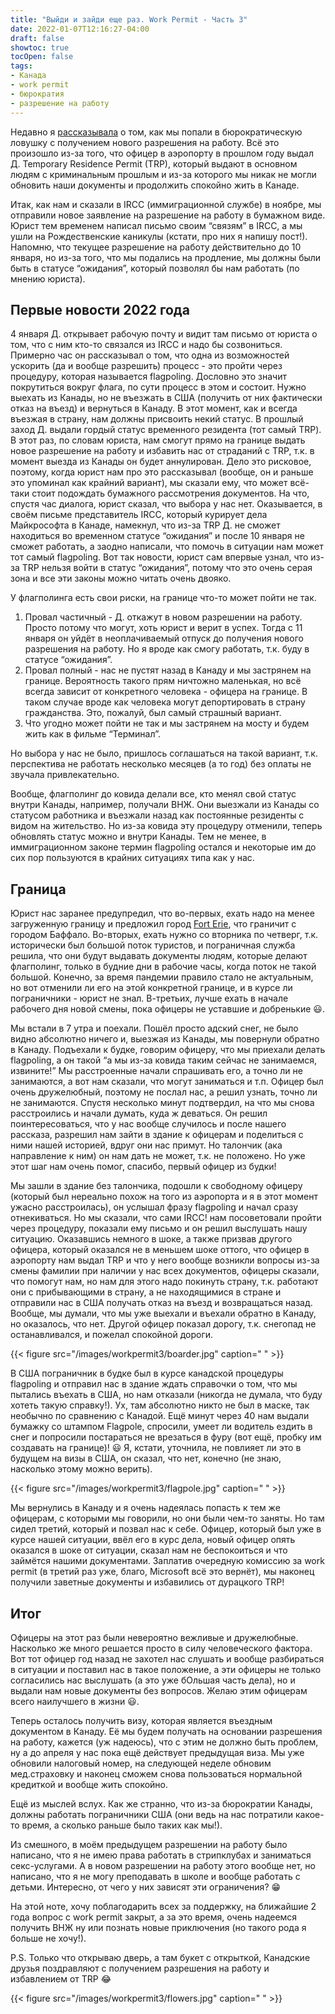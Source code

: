 ```yaml
---
title: "Выйди и зайди еще раз. Work Permit - Часть 3"
date: 2022-01-07T12:16:27-04:00
draft: false
showtoc: true
tocOpen: false
tags:
- Канада
- work permit
- бюрократия
- разрешение на работу
---
```

Недавно я [рассказывала](https://natashakatson.com/ru/posts/work-permit-part-two/) о том, как мы попали в бюрократическую ловушку с получением нового разрешения на работу. Всё это произошло из-за того, что офицер в аэропорту в прошлом году выдал Д. Temporary Residence Permit (TRP), который выдают в основном людям с криминальным прошлым и из-за которого мы никак не могли обновить наши документы и продолжить спокойно жить в Канаде.

Итак, как нам и сказали в IRCC (иммиграционной службе) в ноябре, мы отправили новое заявление на разрешение на работу в бумажном виде. Юрист тем временем написал письмо своим “связям” в IRCC, а мы ушли на Рождественские каникулы (кстати, про них я напишу пост!). Напомню, что текущее разрешение на работу действительно до 10 января, но из-за того, что мы подались на продление, мы должны были быть в статусе “ожидания”, который позволял бы нам работать (по мнению юриста).

## Первые новости 2022 года 
4 января Д. открывает рабочую почту и видит там письмо от юриста о том, что с ним кто-то связался из IRCC и надо бы созвониться. Примерно час он рассказывал о том, что одна из возможностей ускорить (да и вообще разрешить) процесс - это пройти через процедуру, которая называется flagpoling. Дословно это значит покрутиться вокруг флага, по сути процесс в этом и состоит. Нужно выехать из Канады, но не въезжать в США (получить от них фактически отказ на въезд) и вернуться в Канаду. В этот момент, как и всегда въезжая в страну, нам должны присвоить некий статус. В прошлый заход Д. выдали гордый статус временного резидента (тот самый TRP). В этот раз, по словам юриста, нам смогут прямо на границе выдать новое разрешение на работу и избавить нас от страданий с TRP, т.к. в момент выезда из Канады он будет аннулирован. Дело это рисковое, поэтому, когда юрист нам про это рассказывал (вообще, он и раньше это упоминал как крайний вариант), мы сказали ему, что может всё-таки стоит подождать бумажного рассмотрения документов. На что, спустя час диалога, юрист сказал, что выбора у нас нет. Оказывается, в своём письме представитель IRCC, который курирует дела Майкрософта в Канаде, намекнул, что из-за TRP Д. не сможет находиться во временном статусе “ожидания” и после 10 января не сможет работать, а заодно написали, что помочь в ситуации нам может тот самый flagpoling. Вот так новости, юрист сам впервые узнал, что из-за TRP нельзя войти в статус “ожидания”, потому что это очень серая зона и все эти законы можно читать очень двояко.

У флагполинга есть свои риски, на границе что-то может пойти не так.
1. Провал частичный - Д. откажут в новом разрешении на работу. Просто потому что могут, хоть юрист и верит в успех. Тогда с 11 января он уйдёт в неоплачиваемый отпуск до получения нового разрешения на работу. Но я вроде как смогу работать, т.к. буду в статусе “ожидания”.
2. Провал полный - нас не пустят назад в Канаду и мы застрянем на границе. Вероятность такого прям ничтожно маленькая, но всё всегда зависит от конкретного человека - офицера на границе. В таком случае вроде как человека могут депортировать в страну гражданства. Это, пожалуй, был самый страшный вариант.
3. Что угодно может пойти не так и мы застрянем на мосту и будем жить как в фильме “Терминал”.

Но выбора у нас не было, пришлось соглашаться на такой вариант, т.к. перспектива не работать несколько месяцев (а то год) без оплаты не звучала привлекательно.

Вообще, флагполинг до ковида делали все, кто менял свой статус внутри Канады, например, получали ВНЖ. Они выезжали из Канады со статусом работника и въезжали назад как постоянные резиденты с видом на жительство. Но из-за ковида эту процедуру отменили, теперь обновлять статус можно и внутри Канады. Тем не менее, в иммиграционном законе термин flagpoling остался и некоторые им до сих пор пользуются в крайних ситуациях типа как у нас.

## Граница
Юрист нас заранее предупредил, что во-первых, ехать надо на менее загруженную границу и предложил город [Fort Erie](https://www.google.com/maps/place/Peace+Bridge/@42.9069155,-78.9055856,15z/data=!4m2!3m1!1s0x0:0xf8662354cb148c30?sa=X&ved=2ahUKEwjlnpDynZ71AhURlIkEHYdWCrAQ_BJ6BAhOEAU), что граничит с городом Баффало. Во-вторых, ехать нужно со вторника по четверг, т.к. исторически был большой поток туристов, и пограничная служба решила, что они будут выдавать документы людям, которые делают флагполинг, только в будние дни в рабочие часы, когда поток не такой большой. Конечно, за время пандемии правило стало не актуальным, но вот отменили ли его на этой конкретной границе, и в курсе ли пограничники - юрист не знал. В-третьих, лучше ехать в начале рабочего дня новой смены, пока офицеры не уставшие и добренькие 😃.

Мы встали в 7 утра и поехали. Пошёл просто адский снег, не было видно абсолютно ничего и, выезжая из Канады, мы повернули обратно в Канаду. Подъехали к будке, говорим офицеру, что мы приехали делать flagpoling, а он такой “а мы из-за ковида таким сейчас не занимаемся, извините!” Мы расстроенные начали спрашивать его, а точно ли не занимаются, а вот нам сказали, что могут заниматься и т.п. Офицер был очень дружелюбный, поэтому не послал нас, а решил узнать, точно ли не занимаются. Спустя несколько минут подтвердил, на что мы снова расстроились и начали думать, куда ж деваться. Он решил поинтересоваться, что у нас вообще случилось и после нашего рассказа, разрешил нам зайти в здание к офицерам и поделиться с ними нашей историей, вдруг они нас примут. Но талончик (ака направление к ним) он нам дать не может, т.к. не положено. Но уже этот шаг нам очень помог, спасибо, первый офицер из будки!

Мы зашли в здание без талончика, подошли к свободному офицеру (который был нереально похож на того из аэропорта и я в этот момент ужасно расстроилась), он услышал фразу flagpoling и начал сразу отнекиваться. Но мы сказали, что сами IRCC! нам посоветовали пройти через процедуру, показали ему письмо и он решил выслушать нашу ситуацию. Оказавшись немного в шоке, а также призвав другого офицера, который оказался не в меньшем шоке оттого, что офицер в аэропорту нам выдал TRP и что у него вообще возникли вопросы из-за смены фамилии при наличии у нас всех документов, офицеры сказали, что помогут нам, но нам для этого надо покинуть страну, т.к. работают они с прибывающими в страну, а не находящимися в стране и отправили нас в США получать отказ на въезд и возвращаться назад. Вообще, мы думали, что мы уже выехали и въехали обратно в Канаду, но оказалось, что нет. Другой офицер показал дорогу, т.к. снегопад не останавливался, и пожелал спокойной дороги.

{{< figure src="/images/workpermit3/boarder.jpg" caption=" " >}}

В США пограничник в будке был в курсе канадской процедуры flagpoling и отправил нас в здание ждать справочки о том, что мы пытались въехать в США, но нам отказали (никогда не думала, что буду хотеть такую справку!). Ух, там абсолютно никто не был в маске, так необычно по сравнению с Канадой. Ещё минут через 40 нам выдали бумажку со штампом Flagpole, спросили, умеет ли водитель ездить в снег и попросили постараться не врезаться в фуру (вот ещё, пробку им создавать на границе)! 😃 Я, кстати, уточнила, не повлияет ли это в будущем на визы в США, он сказал, что нет, конечно (не знаю, насколько этому можно верить).

{{< figure src="/images/workpermit3/flagpole.jpg" caption=" " >}}

Мы вернулись в Канаду и я очень надеялась попасть к тем же офицерам, с которыми мы говорили, но они были чем-то заняты. Но там сидел третий, который и позвал нас к себе. Офицер, который был уже в курсе нашей ситуации,  ввёл его в курс дела, новый офицер опять оказался в шоке от ситуации, сказал нам не беспокоиться и что займётся нашими документами. Заплатив очередную комиссию за work permit (в третий раз уже, благо, Microsoft всё это вернёт), мы наконец получили заветные документы и избавились от дурацкого TRP!

## Итог

Офицеры на этот раз были невероятно вежливые и дружелюбные. Насколько же много решается просто в силу человеческого фактора. Вот тот офицер год назад не захотел нас слушать и вообще разбираться в ситуации и поставил нас в такое положение, а эти офицеры не только согласились нас выслушать (а это уже бОльшая часть дела), но и выдали нам новые документы без вопросов. Желаю этим офицерам всего наилучшего в жизни 😃.

Теперь осталось получить визу, которая является въездным документом в Канаду. Её мы будем получать на основании разрешения на работу, кажется (уж надеюсь), что с этим не должно быть проблем, ну а до апреля у нас пока ещё действует предыдущая виза. Мы уже обновили налоговый номер, на следующей неделе обновим мед.страховку и наконец сможем снова пользоваться нормальной кредиткой и вообще жить спокойно.

Ещё из мыслей вслух. Как же странно, что из-за бюрократии Канады, должны работать пограничники США (они ведь на нас потратили какое-то время, а сколько раньше было таких как мы!). 

Из смешного, в моём предыдущем разрешении на работу было написано, что я не имею права работать в стрипклубах и заниматься секс-услугами. А в новом разрешении на работу этого вообще нет, но написано, что я не могу преподавать в школе и вообще работать с детьми. Интересно, от чего у них зависят эти ограничения? 😁

На этой ноте, хочу поблагодарить всех за поддержку, на ближайшие 2 года вопрос с work permit закрыт, а за это время, очень надеемся получить ВНЖ ну или познать новые приключения (но такого рода я больше не хочу!).

P.S. Только что открываю дверь, а там букет с открыткой, Канадские друзья поздравляют с получением разрешения на работу и избавлением от TRP 😂

{{< figure src="/images/workpermit3/flowers.jpg" caption=" " >}}
